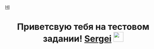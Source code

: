 [HI](https://i.yapx.ru/LQSPT.gif)

<h1 align="center">
  Приветсвую тебя на тестовом задании! <a href="https://www.youtube.com/channel/UCaW0RNRwMILFdRM3-EpUYjg" target="_blank">Sergei</a> 
  <img src="https://github.com/blackcater/blackcater/raw/main/images/Hi.gif" height="32"/>
</h1>
